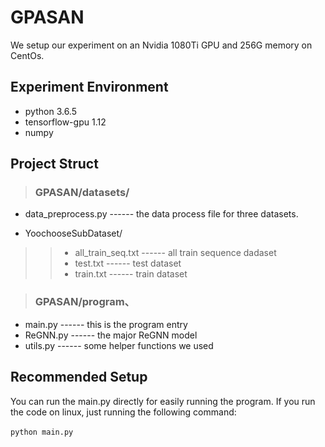 
# GPASAN
We setup our experiment on an Nvidia 1080Ti GPU and 256G memory on CentOs. 

Experiment Environment
-------
* python 3.6.5
* tensorflow-gpu 1.12
* numpy

Project Struct
------
> ### GPASAN/datasets/
* data_preprocess.py  ------ the data process file for three datasets.

* YoochooseSubDataset/
>> * all_train_seq.txt  ------ all train sequence dadaset
>> * test.txt  ------ test dataset
>> * train.txt  ------ train dataset

> ### GPASAN/program、
* main.py                   ------ this is the program entry
* ReGNN.py             ------ the major ReGNN model
* utils.py                  ------ some helper functions we used

Recommended Setup
------
You can run the main.py directly for easily running the program. 
If you run the code on linux, just running the following command:<br>
<br>
      `python main.py`
